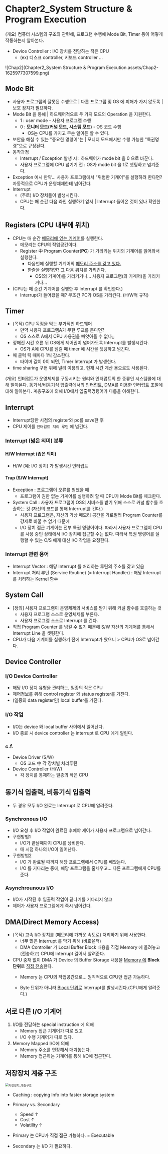 # Chapter2_System Structure & Program Execution

(개요) 컴퓨터 시스템의 구조와 관련해, 프로그램 수행에 Mode Bit, Timer 등이 어떻게 작동하는지 알아본다.

- Device Controller : I/O 장치를 전담하는 작은 CPU
  - (ex) 디스크 controller, 키보드 controller ... 

![Chap2](Chapter2_System Structure & Program Execution.assets/Chap2-1625977307599.png)

## Mode Bit

- 사용자 프로그램의 잘못된 수행으로 | 다른 프로그램 및 OS 에 피해가 가지 않도록 | 보호 장치가 필요하다. 
- Mode Bit 을 통해 | 하드웨어적으로 두 가지 모드의 Operation 을 지원한다. 
  - 1 : user mode - 사용자 프로그램 수행
  - 0 : **모니터 모드(커널 모드, 시스템 모드)**  - OS 코드 수행
    - OS는 CPU를 가지고 무슨 일이든 할 수 있다. 
- 보안을 해칠 수 있는 "중요한 명령어"는 | 모니터 모드에서만 수행 가능한 "특권명령"으로 규정된다.
- 동작과정
  - Interrupt / Exception 발생 시 : 하드웨어가 mode bit 을 0 으로 바꾼다.
  - 사용자 프로그램에 CPU 넘기기 전 : OS가 mode bit 을 1로 셋팅하고 넘겨준다. 
- Exception 예시
  만약... 사용자 프로그램에서 "위험한 기계어"를 실행하려 한다면?
  자동적으로 CPU가 운영체제한테 넘어간다.
- Interrupt
  - (주로) I/O 장치들이 발생시킨다. 
  - CPU는 매 순간 다음 라인 실행하기 앞서 | Interrupt 들어온 것이 있나 확인한다. 

## Registers (CPU 내부에 위치)

- CPU는 매 순간 <u>메모리에 있는 기계어</u>를 실행한다.
  - 메모리는 CPU의 작업공간이다.
  - Register 中 Program Counter(**PC**) 가 가리키는 위치의 기계어를 읽어와서 실행한다.
    - 다음번에 실행할 기계어의 <u>메모리 주소를 갖고 있다.</u>
    - 한줄을 실행하면? 그 다음 위치를 가리킨다.
      - OS(의 기계어)를 가리키거나... 사용자 프로그램(의 기계어)을 가리키거나...
- (CPU는 매 순간 기계어를 실행한 후 Interrupt 를 확인한다.) 
  - Interrupt가 들어왔을 때? 무조건 PC가 OS를 가리킨다. (H/W적 규칙)

## Timer

- (목적) CPU 독점을 막는 부가적인 하드웨어
  - 만약 사용자 프로그램A가 무한 루프를 돈다면? 
  - OS 스스로 A에서 CPU 사용권을 빼앗아올 수 없다;; 
- 정해진 시간 흐른 뒤
  OS에게 제어권이 넘어가도록 Interrupt를 발생시킨다.
  - OS가 A에 CPU를 넘길 때 timer 에 시간을 셋팅하고 넘긴다.
- 매 클럭 틱 때마다 1씩 감소한다. 
  - 타이머 값이 0이 되면, Timer Interrupt 가 발생한다.
- time sharing 구현 위해 널리 이용되고, 현재 시간 계산 용으로도 사용된다. 



(개요) 인터럽트가 운영체제를 구동시키는 원리와 인터럽트의 한 종류인 시스템콜에 대해 알아본다. 
동기식/비동기식 입출력에서의 인터럽트, DMA를 이용한 인터럽트 조절에 대해 알아본다. 
계층구조에 의해 I/O에서 입출력명령어가 다름을 이해한다.

## Interrupt

- Interrupt당한 시점의 register와 pc를 save한 후
- CPU 제어를 `인터럽트 처리 루틴` 에 넘긴다.

### Interrupt (넓은 의미) 분류

#### H/W Interrupt (좁은 의미)
- H/W (예: I/O 장치) 가 발생시킨 인터럽트

#### Trap (S/W Interrupt)
- Exception : 프로그램이 오류를 범했을 때
  - 프로그램이 권한 없는 기계어를 실행하려 할 때
  CPU가 Mode Bit를 체크한다.
- System Call : 사용자 프로그램이 OS의 서비스를 받기 위해 스스로 커널 함수를 호출하는 것 (자신의 코드를 통해 Interrupt를 건다.)
  - 사용자 프로그램은, 자신의 가상 메모리 공간을 가로질러 Program Counter를 강제로 바꿀 수 없기 때문에
  - I/O 장치 접근 기계어는 전부 특권 명령어이다. 따라서 사용자 프로그램이 CPU 를 사용 중인 상태에서 I/O 장치에 접근할 수는 없다. 따라서 특권 명령어를 실행할 수 있는 O/S 에게 대신 I/O 작업을 요청한다. 

### Interrupt 관련 용어
- Interrupt Vector : 해당 Interrupt 를 처리하는 루틴의 주소를 갖고 있음
- Interrupt 처리 루틴 (Service Routine) (= Interrupt Handler) : 해당 Interrupt 를 처리하는 Kernel 함수 


## System Call

- [정의] 사용자 프로그램이 운영체제의 서비스를 받기 위해
  커널 함수를 호출하는 것
  - 사용자 프로그램 스스로 운영체제를 부른다.
  - 사용자 프로그램 스스로 Interrupt 를 건다.
- 직접 Program Counter 를 넘길 수 없기 때문에
  S/W 자신의 기계어를 통해서 Interrupt Line 을 셋팅한다.
- CPU가 다음 기계어를 실행하기 전에 Interrupt가 왔으니 > CPU가 OS로 넘어간다.

## Device Controller
### I/O Device Controller
- 해당 I/O 장치 유형을 관리하는, 일종의 작은 CPU 
- 제어정보를 위해 control register 와 status register를 가진다.
- (일종의 data register인) local buffer를 가진다. 

### I/O 작업

- I/O는 device 와 local buffer 사이에서 일어난다. 
- I/O 종료 시 device controller 는 interrupt 로 CPU 에게 알린다. 

### c.f. 

- Device Driver (S/W)
  - OS 코드 中 각 장치별 처리루틴
- Device Controller (H/W)
  - 각 장치를 통제하는 일종의 작은 CPU

## 동기식 입출력, 비동기식 입출력

* 두 경우 모두 I/O 완료는 Interrupt 로 CPU에 알려준다. 

### Synchronous I/O

- I/O 요청 후 I/O 작업이 완료된 후에야
  제어가 사용자 프로그램으로 넘어간다.
- 구현방법1
  - I/O가 끝날때까지 CPU를 낭비한다.
  - 매 시점 하나의 I/O이 일어난다.
- 구현방법2
  - I/O 가 완료될 때까지 해당 프로그램에서 CPU를 빼았는다.
  - I/O 를 기다리는 중에, 해당 프로그램을 줄세우고... 다른 프로그램에게 CPU를 준다. 

### Asynchrounous I/O

- I/O가 시작된 후 입출력 작업이 끝나기를 기다리지 않고
- 제어가 사용자 프로그램에게 즉시 넘어간다.

## DMA(Direct Memory Access)

- (목적) 고속 I/O 장치를 (메모리에 가까운 속도로) 처리하기 위해 사용한다. 
  - 너무 많은 Interrupt 를 막기 위해 (비효율적)
  - DMA Controller 가 Local Buffer Block 내용을 직접 Memory 에 올려놓고 (전송하고) CPU에 Interrupt 걸어서 알려준다. 
- CPU 중재 없이 DMA 가 Device 의 Buffer Storage 내용을 <u>Memory 에</u> **Block 단위**로 <u>직접 전송</u>한다.
  - Memory 는 CPU의 작업공간으로... 원칙적으로 CPU만 접근 가능하다.  

  - Byte 단위가 아니라 <u>Block 단위로</u> Interrupt를 발생시킨다.(CPU에게 알려준다.)

## 서로 다른 I/O 기계어

1. I/O를 전담하는 special instruction 에 의해
   - Memory 접근 기계어가 따로 있고
   - I/O 수행 기계어가 따로 있다. 
2. Memory Mapped I/O에 의해 
   - Memory 주소를 연장해서 매겨놓는다.
   - Memory 접근하는 기계어를 통해 I/O에 접근한다. 

## 저장장치 계층 구조

<img src="Chapter2_System Structure & Program Execution.assets/저장장치_계층구조.png" alt="저장장치_계층구조" style="zoom:67%;" />

- Caching : copying Info into faster storage system

- Primary vs. Secondary
  - Speed ↑
  - Cost ↑
  - Volatility ↑
- Primary 는 CPU가 직접 접근 가능하다. = Executable
- Secondary 는 I/O 가 필요하다. 
